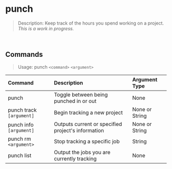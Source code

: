 # punch
> Description: Keep track of the hours you spend working on a project.
> *This is a work in progress.*

&nbsp;

## Commands
> Usage: punch `<command>` `<argument>`

| Command | Description | Argument Type |
| :--- | :--- | :--- |
| punch | Toggle between being punched in or out | None |
| punch track `[argument]` | Begin tracking a new project | None or String
| punch info `[argument]` | Outputs current or specified project's information | None or String |
| punch rm `<argument>` | Stop tracking a specific job | String |
| punch list | Output the jobs you are currently tracking | None |